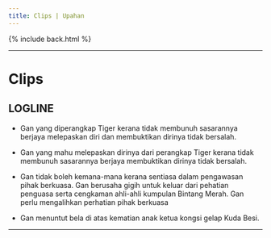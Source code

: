 ```yaml
---
title: Clips | Upahan
---
```

{% include back.html %}

***

# Clips

## LOGLINE
- Gan yang diperangkap Tiger kerana tidak membunuh sasarannya berjaya melepaskan diri dan membuktikan dirinya tidak bersalah.
- Gan yang mahu melepaskan dirinya dari perangkap Tiger kerana tidak membunuh sasarannya berjaya membuktikan dirinya tidak bersalah.

- Gan tidak boleh kemana-mana kerana sentiasa dalam pengawasan pihak berkuasa.  Gan berusaha gigih untuk keluar dari pehatian penguasa serta cengkaman ahli-ahli kumpulan Bintang Merah.  Gan perlu mengalihkan perhatian pihak berkuasa

- Gan menuntut bela di atas kematian anak ketua kongsi gelap Kuda Besi.


***
